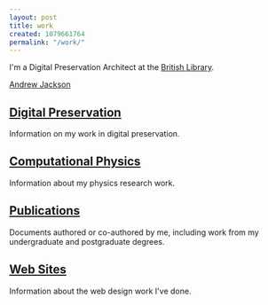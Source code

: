 ```yaml
---
layout: post
title: work
created: 1079661764
permalink: "/work/"
---
```

I'm a Digital Preservation Architect at the [British Library](http://www.bl.uk/).

<script type="text/javascript" src="http://www.linkedin.com/js/public-profile/widget-os.js"></script>
<a class="linkedin-profileinsider-inline" href="http://www.linkedin.com/in/andrewnjackson">Andrew Jackson</a>

[Digital Preservation](/work/digitalpreservation)
-------------------------------------------------
Information on my work in digital preservation.

[Computational Physics](/work/physics/)
---------------------------------------
Information about my physics research work.

[Publications](/work/publications)
---------------------------------
Documents authored or co-authored by me, including work from my undergraduate and postgraduate degrees.

[Web Sites](/work/websites/)
----------------------------
Information about the web design work I've done.



